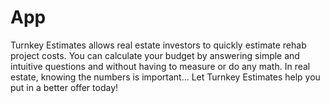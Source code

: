 # App
Turnkey Estimates allows real estate investors to quickly estimate rehab project costs. You can calculate your budget by answering simple and intuitive questions and without having to measure or do any math. In real estate, knowing the numbers is important... Let Turnkey Estimates help you put in a better offer today!
